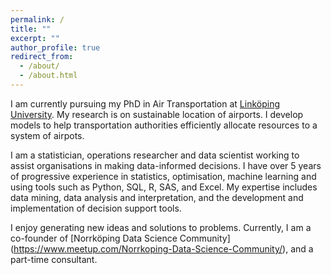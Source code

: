 ```yaml
---
permalink: /
title: ""
excerpt: ""
author_profile: true
redirect_from: 
  - /about/
  - /about.html
---
```


I am currently pursuing my PhD in Air Transportation at [Linköping University](https://liu.se/en/employee/alaki30). My research is on sustainable location of airports. I develop models to help transportation authorities efficiently allocate resources to a system of airpots.

I am a statistician, operations researcher and data scientist working to assist organisations in making data-informed decisions. I have over 5 years of progressive experience in statistics, optimisation, machine learning and using tools such as Python, SQL, R, SAS, and Excel. My expertise includes data mining, data analysis and interpretation, and the development and implementation of decision support tools. 

I enjoy generating new ideas and solutions to problems. Currently, I am a co-founder of [Norrköping Data Science Community] (https://www.meetup.com/Norrkoping-Data-Science-Community/), and a part-time consultant. 
